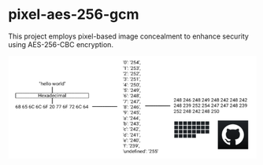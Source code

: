 # pixel-aes-256-gcm
This project employs pixel-based image concealment to enhance security using AES-256-CBC encryption.

![](/readme/diagram.png)
